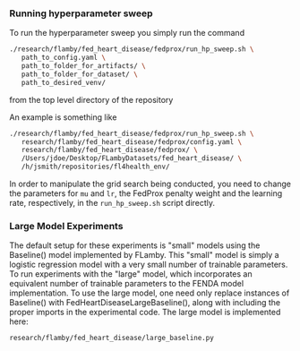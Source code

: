 ### Running hyperparameter sweep

To run the hyperparameter sweep you simply run the command

```bash
./research/flamby/fed_heart_disease/fedprox/run_hp_sweep.sh \
   path_to_config.yaml \
   path_to_folder_for_artifacts/ \
   path_to_folder_for_dataset/ \
   path_to_desired_venv/
```

from the top level directory of the repository

An example is something like
``` bash
./research/flamby/fed_heart_disease/fedprox/run_hp_sweep.sh \
   research/flamby/fed_heart_disease/fedprox/config.yaml \
   research/flamby/fed_heart_disease/fedprox/ \
   /Users/jdoe/Desktop/FLambyDatasets/fed_heart_disease/ \
   /h/jsmith/repositories/fl4health_env/
```

In order to manipulate the grid search being conducted, you need to change the parameters for `mu` and `lr`, the FedProx penalty weight and the learning rate, respectively, in the `run_hp_sweep.sh` script directly.

### Large Model Experiments

The default setup for these experiments is "small" models using the Baseline() model implemented by FLamby. This "small" model is simply a logistic regression model with a very small number of trainable parameters. To run experiments with the "large" model, which incorporates an equivalent number of trainable parameters to the FENDA model implementation. To use the large model, one need only replace instances of Baseline() with FedHeartDiseaseLargeBaseline(), along with including the proper imports in the experimental code. The large model is implemented here:

```
research/flamby/fed_heart_disease/large_baseline.py
```
